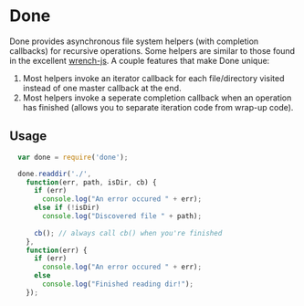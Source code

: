 # Done

Done provides asynchronous file system helpers (with completion callbacks) for recursive operations. Some helpers are similar to those found in the excellent [wrench-js](https://github.com/ryanmcgrath/wrench-js). A couple features that make Done unique:

1.  Most helpers invoke an iterator callback for each file/directory visited instead of one master callback at the end.
2.  Most helpers invoke a seperate completion callback when an operation has finished (allows you to separate iteration code from wrap-up code). 

## Usage 

``` js
  var done = require('done');

  done.readdir('./', 
    function(err, path, isDir, cb) {
      if (err) 
        console.log("An error occured " + err);
      else if (!isDir)
        console.log("Discovered file " + path);
        
      cb(); // always call cb() when you're finished
    },
    function(err) {
      if (err)
        console.log("An error occured " + err);
      else
        console.log("Finished reading dir!");
    });

```

